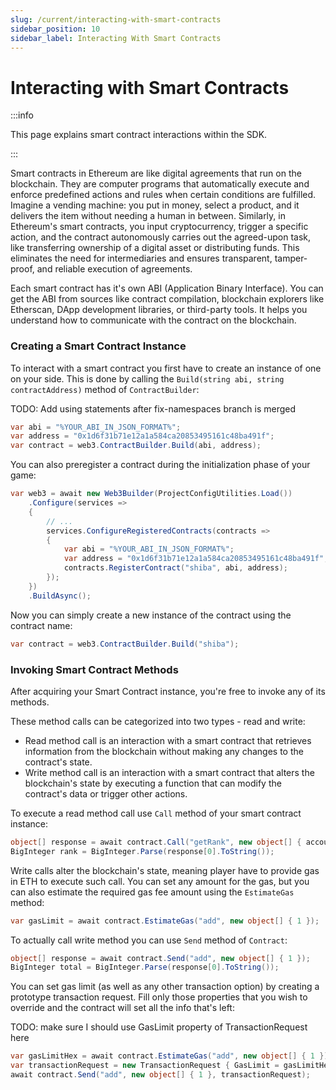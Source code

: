 ```yaml
---
slug: /current/interacting-with-smart-contracts
sidebar_position: 10
sidebar_label: Interacting With Smart Contracts
---
```



# Interacting with Smart Contracts

:::info

This page explains smart contract interactions within the SDK.

:::

Smart contracts in Ethereum are like digital agreements that run on the blockchain.
They are computer programs that automatically execute and enforce predefined actions
and rules when certain conditions are fulfilled. Imagine a vending machine: you put
in money, select a product, and it delivers the item without needing a human in between. Similarly,
in Ethereum's smart contracts, you input cryptocurrency, trigger a specific action, and the contract 
autonomously carries out the agreed-upon task, like transferring ownership of a digital asset or
distributing funds. This eliminates the need for intermediaries and ensures transparent, 
tamper-proof, and reliable execution of agreements.

Each smart contract has it's own ABI (Application Binary Interface). You can get the ABI 
from sources like contract compilation, blockchain explorers like Etherscan, DApp development
libraries, or third-party tools. It helps you understand how to communicate with the contract 
on the blockchain.

### Creating a Smart Contract Instance

To interact with a smart contract you first have to create an instance of one on your side. 
This is done by calling the `Build(string abi, string contractAddress)` method of `ContractBuilder`:

TODO: Add using statements after fix-namespaces branch is merged 
```csharp
var abi = "%YOUR_ABI_IN_JSON_FORMAT%";
var address = "0x1d6f31b71e12a1a584ca20853495161c48ba491f";
var contract = web3.ContractBuilder.Build(abi, address);
```

You can also preregister a contract during the initialization phase of your game:

```csharp
var web3 = await new Web3Builder(ProjectConfigUtilities.Load())
    .Configure(services =>
    {
        // ...
        services.ConfigureRegisteredContracts(contracts =>
        {
            var abi = "%YOUR_ABI_IN_JSON_FORMAT%";
            var address = "0x1d6f31b71e12a1a584ca20853495161c48ba491f";
            contracts.RegisterContract("shiba", abi, address);
        });
    })
    .BuildAsync();
```

Now you can simply create a new instance of the contract using the contract name:

```csharp
var contract = web3.ContractBuilder.Build("shiba");
```

### Invoking Smart Contract Methods

After acquiring your Smart Contract instance, you're free to invoke any of its methods.

These method calls can be categorized into two types - read and write:
- Read method call is an interaction with a smart contract that retrieves information from the blockchain without making any changes to the contract's state.
- Write method call is an interaction with a smart contract that alters the blockchain's state by executing a function that can modify the contract's data or trigger other actions.

To execute a read method call use `Call` method of your smart contract instance:

```csharp
object[] response = await contract.Call("getRank", new object[] { accountAddress });
BigInteger rank = BigInteger.Parse(response[0].ToString());
```

Write calls alter the blockchain's state, meaning player have to provide gas in ETH to execute such call.
You can set any amount for the gas, but you can also estimate the required gas fee amount using
the `EstimateGas` method:

```csharp
var gasLimit = await contract.EstimateGas("add", new object[] { 1 });
```

To actually call write method you can use `Send` method of `Contract`:

```csharp
object[] response = await contract.Send("add", new object[] { 1 });
BigInteger total = BigInteger.Parse(response[0].ToString());
```

You can set gas limit (as well as any other transaction option) by creating a prototype
transaction request. Fill only those properties that you wish to override and the contract will
set all the info that's left:

TODO: make sure I should use GasLimit property of TransactionRequest here
```csharp
var gasLimitHex = await contract.EstimateGas("add", new object[] { 1 });
var transactionRequest = new TransactionRequest { GasLimit = gasLimitHex };
await contract.Send("add", new object[] { 1 }, transactionRequest);
```